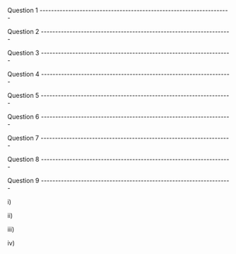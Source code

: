 Question 1 -------------------------------------------------------------------



Question 2 -------------------------------------------------------------------



Question 3 -------------------------------------------------------------------



Question 4 -------------------------------------------------------------------



Question 5 -------------------------------------------------------------------



Question 6 -------------------------------------------------------------------



Question 7 -------------------------------------------------------------------



Question 8 -------------------------------------------------------------------



Question 9 -------------------------------------------------------------------

i)

ii)

iii)

iv)
